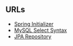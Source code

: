 ## URLs

- [Spring Initializer](https://start.spring.io/)
- [MySQL Select Syntax](https://dev.mysql.com/doc/refman/8.0/en/select.html)
- [JPA Repository](https://docs.spring.io/spring-data/jpa/docs/current/api/org/springframework/data/jpa/repository/JpaRepository.html)